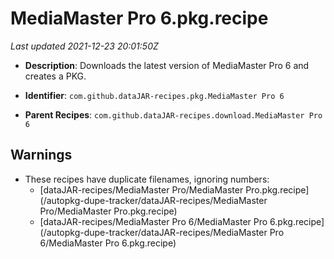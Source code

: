 # MediaMaster Pro 6.pkg.recipe

_Last updated 2021-12-23 20:01:50Z_

- **Description**: Downloads the latest version of MediaMaster Pro 6 and creates a PKG.

- **Identifier**: `com.github.dataJAR-recipes.pkg.MediaMaster Pro 6`

- **Parent Recipes**: `com.github.dataJAR-recipes.download.MediaMaster Pro 6`


## Warnings

- These recipes have duplicate filenames, ignoring numbers:
    - [dataJAR-recipes/MediaMaster Pro/MediaMaster Pro.pkg.recipe](/autopkg-dupe-tracker/dataJAR-recipes/MediaMaster Pro/MediaMaster Pro.pkg.recipe)
    - [dataJAR-recipes/MediaMaster Pro 6/MediaMaster Pro 6.pkg.recipe](/autopkg-dupe-tracker/dataJAR-recipes/MediaMaster Pro 6/MediaMaster Pro 6.pkg.recipe)